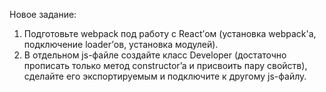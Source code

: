 Новое задание:

1. Подготовьте webpack под работу с React’ом (установка webpack'a, подключение loader’ов, установка модулей).
2. В отдельном js-файле создайте класс Developer (достаточно прописать только метод constructor’a 
и присвоить пару свойств), сделайте его экспортируемым и подключите к другому js-файлу.
